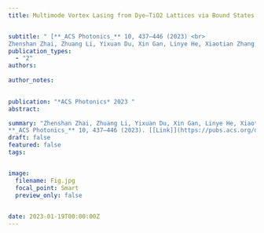 ```yaml
---
title: Multimode Vortex Lasing from Dye–TiO2 Lattices via Bound States in the Continuum


subtitle: " [**_ACS Photonics_** 10, 437–446 (2023) <br> 
Zhenshan Zhai, Zhuang Li, Yixuan Du, Xin Gan, Linye He, Xiaotian Zhang, Yufeng Zhou, Jun Guan, Yangjian Cai, Xianyu Ao* ](https://pubs.acs.org/doi/abs/10.1021/acsphotonics.2c01496)"
publication_types:
  - "2"
authors: 
  
author_notes:
  

publication: "*ACS Photonics* 2023 "
abstract: 

summary: "Zhenshan Zhai, Zhuang Li, Yixuan Du, Xin Gan, Linye He, Xiaotian Zhang, Yufeng Zhou, Jun Guan, Yangjian Cai*, Xianyu Ao*  <br>
**_ACS Photonics_** 10, 437–446 (2023). [[Link]](https://pubs.acs.org/doi/abs/10.1021/acsphotonics.2c01496)"
draft: false
featured: false
tags:


image:
  filename: Fig.jpg
  focal_point: Smart
  preview_only: false

 
date: 2023-01-19T00:00:00Z
---
```







